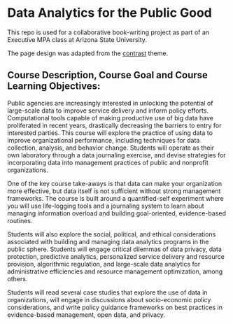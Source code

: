 # Data Analytics for the Public Good

This repo is used for a collaborative book-writing project as part of an Executive MPA class at Arizona State University. 

The page design was adapted from the [contrast](https://github.com/niklasbuschmann/contrast) theme.

## Course Description, Course Goal and Course Learning Objectives: 	

Public agencies are increasingly interested in unlocking the potential of large-scale data to improve service delivery and inform policy efforts. Computational tools capable of making productive use of big data have proliferated in recent years, drastically decreasing the barriers to entry for interested parties. This course will explore the practice of using data to improve organizational performance, including techniques for data collection, analysis, and behavior change. Students will operate as their own laboratory through a data journaling exercise, and devise strategies for incorporating data into management practices of public and nonprofit organizations. 

One of the key course take-aways is that data can make your organization more effective, but data itself is not sufficient without strong management frameworks. The course is built around a quantified-self experiment where you will use life-logging tools and a journaling system to learn about managing information overload and building goal-oriented, evidence-based routines. 

Students will also explore the social, political, and ethical considerations associated with building and managing data analytics programs in the public sphere. Students will engage critical dilemmas of data privacy, data protection, predictive analytics, personalized service delivery and resource provision, algorithmic regulation, and large-scale data analytics for administrative efficiencies and resource management optimization, among others. 

Students will read several case studies that explore the use of data in organizations, will engage in discussions about socio-economic policy considerations, and write policy guidance frameworks on best practices in evidence-based management, open data, and privacy.


